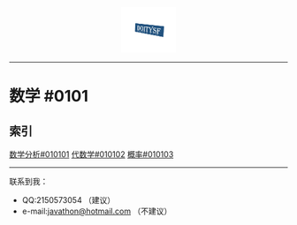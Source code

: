 <div align=center>
    <a herf="../index.html">
        <img alt="Do1tY5f" src="../pic/logo.png" width=100>
    </a>
</div>
<hr>

# 数学 #0101

## 索引

[数学分析#010101](./010101/content.html)
[代数学#010102](./010102/content.html)
[概率#010103](./010103/content.html)

<hr>

联系到我：
- QQ:2150573054 （建议）
- e-mail:<javathon@hotmail.com> （不建议）